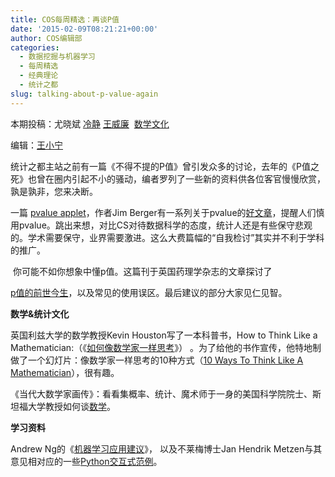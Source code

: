 ```yaml
---
title: COS每周精选：再谈P值
date: '2015-02-09T08:21:21+00:00'
author: COS编辑部
categories:
  - 数据挖掘与机器学习
  - 每周精选
  - 经典理论
  - 统计之都
slug: talking-about-p-value-again
---
```


本期投稿：尤晓斌 <a href="http://www.weibo.com/p/1005051756465937/home?from=page_100505&mod=TAB&noscale_head=1#_0" target="_blank">冷静</a> <a href="http://weibo.com/u/1657470871?from=feed&loc=avatar" target="_blank">王威廉</a>  <a href="http://weibo.com/mathematicalculture?from=feed&loc=nickname" target="_blank">数学文化</a>

编辑：<a href="http://weibo.com/wangxiaoningtongxue/profile?rightmod=1&wvr=6&mod=personinfo" target="_blank">王小宁</a>

统计之都主站之前有一篇《不得不提的P值》曾引发众多的讨论，去年的《P值之死》也曾在圈内引起不小的骚动，编者罗列了一些新的资料供各位客官慢慢欣赏，孰是孰非，您来决断。

一篇 <a href="https://stat.duke.edu/~berger/applet2/pvalue.html" target="_blank">pvalue applet</a>，作者Jim Berger有一系列关于pvalue的<a href="https://stat.duke.edu/~berger/p-values.html" target="_blank">好文章</a>，提醒人们慎用pvalue。跳出来想，对比CS对待数据科学的态度，统计人还是有些保守悲观的。学术需要保守，业界需要激进。这么大费篇幅的“自我检讨”其实并不利于学科的推广。

<!--more--> 你可能不如你想象中懂p值。这篇刊于英国药理学杂志的文章探讨了

<a href="http://pan.baidu.com/s/1c0jdF2o" target="_blank">p值的前世今生</a>，以及常见的使用误区。最后建议的部分大家见仁见智。

**数学&统计文化**

英国利兹大学的数学教授Kevin Houston写了一本科普书，How to Think Like a Mathematician:（《<a href="http://www.kevinhouston.net/httlam.html" target="_blank">如何像数学家一样思考</a>》） 。为了给他的书作宣传，他特地制做了一个幻灯片：像数学家一样思考的10种方式（<a href="http://www.kevinhouston.net/pdf/10ways.pdf" target="_blank">10 Ways To Think Like A Mathematician</a>），很有趣。

《当代大数学家画传》：看看集概率、统计、魔术师于一身的美国科学院院士、斯坦福大学教授如何谈<a href="http://www.mysanco.cn/wenda/index.php?class=discuss&action=question_item&questionid=6744" target="_blank">数学</a>。

**学习资料**

Andrew Ng的《<a href="%20http://see.stanford.edu/materials/aimlcs229/ML-advice.pdf" target="_blank">机器学习应用建议</a>》， 以及不莱梅博士Jan Hendrik Metzen与其意见相对应的一些<a href="https://jmetzen.github.io/2015-01-29/ml_advice.html" target="_blank">Python交互式范例</a>。
